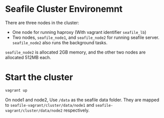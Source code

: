 # Seafile Cluster Environemnt #

There are three nodes in the cluster:

* One node for running haproxy (With vagrant identifier `seafile_lb`)
* Two nodes, `seafile_node1`, and `seafile_node2` for running seafile server. `seafile_node2` also runs the background tasks.

`seafile_node2` is allocated 2GB memory, and the other two nodes are allocated 512MB each.

# Start the cluster #

```sh
vagrant up
```

On node1 and node2, Use `/data` as the seafile data folder. They are mapped to `seafile-vagrant/cluster/data/node1` and `seafile-vagrant/cluster/data/node2` respectively.
